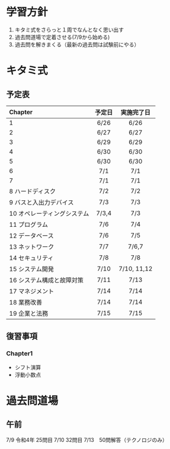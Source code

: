 # 学習方針
1. キタミ式をさらっと１周でなんとなく思い出す
2. 過去問道場で定着させる(7/9から始める)
4. 過去問を解きまくる（最新の過去問は試験前にやる）

# キタミ式
## 予定表
| Chapter | 予定日 | 実施完了日 |
|:-----------|:-----------:|:------------:|
| 1      | 6/26   | 6/26 |
| 2      | 6/27   | 6/27 |
| 3      | 6/29   | 6/29 |
| 4      | 6/30   | 6/30 |
| 5      | 6/30   | 6/30 |
| 6      | 7/1    | 7/1|
| 7      | 7/1    | 7/1|
| 8 ハードディスク          | 7/2    | 7/2|
| 9 バスと入出力デバイス    | 7/3    |  7/3    |
| 10 オペレーティングシステム| 7/3,4  |   7/3   |
| 11 プログラム           |  7/6    |  7/4    |
| 12 データベース         |  7/6   |  7/5   |
| 13 ネットワーク          |  7/7    | 7/6,7    |
| 14 セキュリティ          |  7/8    |  7/8    |
| 15 システム開発         |  7/10    |   7/10, 11,12  |
| 16 システム構成と故障対策 |  7/11    |  7/13    |
| 17 マネジメント          |  7/14    | 7/14     |
| 18 業務改善            |  7/14    |  7/14    |
| 19 企業と法務           |  7/15    |  7/15    |

## 復習事項
### Chapter1
- シフト演算
- 浮動小数点

# 過去問道場
## 午前
7/9 令和4年 25問目
7/10 32問目
7/13　50問解答（テクノロジのみ）
